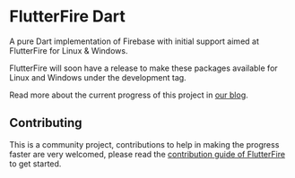 # FlutterFire Dart

A pure Dart implementation of Firebase with initial support aimed at FlutterFire for Linux & Windows.

FlutterFire will soon have a release to make these packages available for Linux and Windows under the development tag.

Read more about the current progress of this project in [our blog](https://invertase.io/blog/announcing-flutterfire-desktop).

## Contributing
This is a community project, contributions to help in making the progress faster are very welcomed, please read the [contribution guide of FlutterFire](https://github.com/FirebaseExtended/flutterfire/blob/master/CONTRIBUTING.md) to get started.
